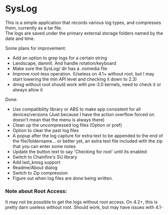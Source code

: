 # SysLog

This is a simple application that records various log types, and compresses them, currently as a tar file.  
The logs are saved under the primary external storage folders named by the date and time.  

Some plans for improvement:
* Add an option to grep logs for a certain string
* Landscape, damnit. And handle rotation/keyboard
* Make sure the SysLog/ dir has a .nomedia file
* Improve root-less operation. (Useless on 4.1+ without root, but I may start lowering the min API level and checking it down to 2.3)
* dmsg without root should work with pre-3.0 kernels, need to check it or always allow it

Done:
* Use compatibility library or ABS to make app consistent for all devices/versions (Just because I have the action overflow forced on doesn't mean that the menu is always there)
* Clean up the uncompressed log files (Option or pref)
* Option to clear the past log files
* A popup after the log capture for extra text to be appended to the end of the file/foldername...  or better yet, an extra text file included with the zip that you can enter some notes
* Update the button text to say 'Checking for root' until its enabled
* Switch to Chainfire's SU library
* Add last_kmsg support
* Readme/About dialog
* Switch to Zip compression
* Figure out when log files are done being written.

### Note about Root Access:
It may not be possible to get the logs without root access. On 4.2+, this is pretty darn useless without root. Should work, but may have issues with 4.1-
